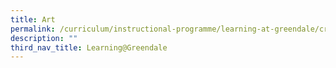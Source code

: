 ```yaml
---
title: Art
permalink: /curriculum/instructional-programme/learning-at-greendale/craft-tech/art/
description: ""
third_nav_title: Learning@Greendale
---
```

